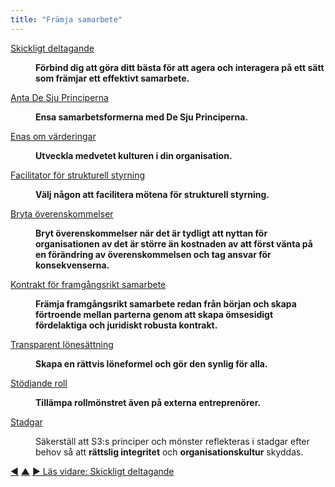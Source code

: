 ```yaml
---
title: "Främja samarbete"
---
```



<dl>

  <dt><a href="artful-participation.html">Skickligt deltagande</a></dt>
  <dd><p><strong>Förbind dig att göra ditt bästa för att agera och interagera på ett sätt som främjar ett effektivt samarbete.</strong></p></dd>

  <dt><a href="adopt-the-seven-principles.html">Anta De Sju Principerna</a></dt>
  <dd><p><strong>Ensa samarbetsformerna med De Sju Principerna.</strong></p></dd>

  <dt><a href="agree-on-values.html">Enas om värderingar</a></dt>
  <dd><p><strong>Utveckla medvetet kulturen i din organisation.</strong></p></dd>

  <dt><a href="governance-facilitator.html">Facilitator för strukturell styrning</a></dt>
  <dd><p><strong>Välj någon att facilitera mötena för strukturell styrning.</strong></p></dd>

  <dt><a href="breaking-agreements.html">Bryta överenskommelser</a></dt>
  <dd><p><strong>Bryt överenskommelser när det är tydligt att nyttan för organisationen av det är större än kostnaden av att först vänta på en förändring av överenskommelsen och tag ansvar för konsekvenserna.</strong></p></dd>

  <dt><a href="contract-for-successful-collaboration.html">Kontrakt för framgångsrikt samarbete</a></dt>
  <dd><p><strong>Främja framgångsrikt samarbete redan från början och skapa förtroende mellan parterna genom att skapa ömsesidigt fördelaktiga och juridiskt robusta kontrakt.</strong></p></dd>

  <dt><a href="transparent-salary.html">Transparent lönesättning</a></dt>
  <dd><p><strong>Skapa en rättvis löneformel och gör den synlig för alla.</strong></p></dd>

  <dt><a href="support-role.html">Stödjande roll</a></dt>
  <dd><p><strong>Tillämpa rollmönstret även på externa entreprenörer.</strong></p></dd>

  <dt><a href="bylaws.html">Stadgar</a></dt>
  <dd><p>Säkerställ att S3:s principer och mönster reflekteras i stadgar efter behov så att <strong>rättslig integritet</strong> och <strong>organisationskultur</strong> skyddas.</p></dd>
</dl>


<div class="bottom-nav">
<a href="development-plan.html" title="Tillbaka till: Utvecklingsplan">◀</a> <a href="patterns.html" title="Upp: Mönstren">▲</a> <a href="artful-participation.html" title="Läs vidare: Skickligt deltagande">▶ Läs vidare: Skickligt deltagande</a>
</div>


<script type="text/javascript">
Mousetrap.bind('g n', function() {
    window.location.href = 'artful-participation.html';
    return false;
});
</script>

